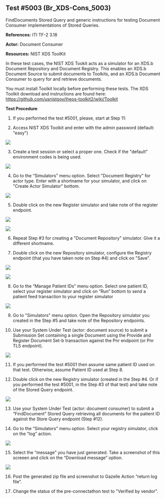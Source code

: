## Test #5003 (Br_XDS-Cons_5003)

FindDocuments Stored Query and generic instructions for testing Document Consumer implementations of Stored Queries.

**References:** ITI TF-2 3.18

**Actor:** Document Consumer

**Resources:** NIST XDS ToolKit

In these test cases, the NIST XDS Tookit acts as a simulator for an XDS.b Document Repository and Document Registry.  This enables an XDS.b Document Source to submit documents to Toolkits, and an XDS.b Document Consumer to query for and retrieve documents.

You must install Toolkit locally before performing these tests.   The XDS Toolkit download and instructions are found here:  https://github.com/usnistgov/iheos-toolkit2/wiki/Toolkit

**Test Procedure**  

1. If you performed the test #5001, please, start at Step 11:

2. Access NIST XDS Toolkit and enter with the admin password (default: "easy")

![](./media/image3-01.png)

3. Create a test session or select a proper one. Check if the "default" environment codes is being used.  

![](./media/image3-02.png)

4. Go to the “Simulators” menu option. Select "Document Registry" for actor type. Enter with a shortname for your simulator, and click on "Create Actor Simulator" bottom. 

![](./media/image3-03.png)

5. Double click on the new Register simulator and take note of the register endpoint.

![](./media/image3-04.png)

![](./media/image3-05.png)

6. Repeat Step #3 for creating a "Document Repository" simulator. Give it a different shortname.

7. Double click on the new Repository simulator, configure the Registry endpoint (that you have taken note on Step #4) and click on "Save".

![](./media/image3-06.png)

![](./media/image3-07.png)

8. Go to the “Manage Patient IDs” menu option. Select one patient ID, select your register simulator and click on “Run” bottom to send a patient feed transaction to your register simulator  

![](./media/image3-08.png)

9. Go to "Simulators" menu option. Open the Repository simulator you created in the Step #5 and take note of the Repository endpoints. 

10. Use your System Under Test (actor: document source) to submit a Submission Set containing a single Document using the Provide and Register Document Set-b transaction against the Pnr endpoint (or Pnr TLS endpoint).   

![](./media/image3-09.png)

11. If you performed the test #5001 then assume same patient ID used on that test. Otherwise, assume Patient ID used at Step 8.  

12. Double click on the new Registry simulator (created in the Step #4. Or if you performed the test #5001, in the Step #3 of that test) and take note of the Stored Query endpoint.

![](./media/image3-12.png) 

13. Use your System Under Test (actor: document consumer) to submit a “FindDocument” Stored Query retrieving all documents for the patient ID against the Store Query endpoint (Step #12).

14. Go to the “Simulators” menu option. Select your registry simulator, click on the “log” action.  

![](./media/image3-10.png)

15. Select the “message” you have just generated. Take a screenshot of this screeen and click on the “Download message” option.  

![](./media/image3-11.png)  

16. Post the generated zip file and screenshot to Gazelle Action “return log file”.  

17. Change the status of the pre-connectathon test to "Verified by vendor".